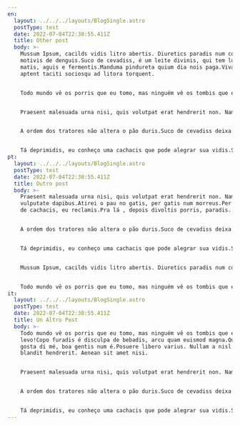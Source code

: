 ```yaml
---
en:
  layout: ../../../layouts/BlogSingle.astro
  postType: test
  date: 2022-07-04T22:38:55.411Z
  title: Other post
  body: >-
    Mussum Ipsum, cacilds vidis litro abertis. Diuretics paradis num copo é
    motivis de denguis.Suco de cevadiss, é um leite divinis, qui tem lupuliz,
    matis, aguis e fermentis.Manduma pindureta quium dia nois paga.Viva Forevis
    aptent taciti sociosqu ad litora torquent.


    Todo mundo vê os porris que eu tomo, mas ninguém vê os tombis que eu levo!Copo furadis é disculpa de bebadis, arcu quam euismod magna.Quem num gosta di mé, boa gentis num é.Posuere libero varius. Nullam a nisl ut ante blandit hendrerit. Aenean sit amet nisi.


    Praesent malesuada urna nisi, quis volutpat erat hendrerit non. Nam vulputate dapibus.Atirei o pau no gatis, per gatis num morreus.Per aumento de cachacis, eu reclamis.Pra lá , depois divoltis porris, paradis.


    A ordem dos tratores não altera o pão duris.Suco de cevadiss deixa as pessoas mais interessantis.Detraxit consequat et quo num tendi nada.Vehicula non. Ut sed ex eros. Vivamus sit amet nibh non tellus tristique interdum.


    Tá deprimidis, eu conheço uma cachacis que pode alegrar sua vidis.Sapien in monti palavris qui num significa nadis i pareci latim.Leite de capivaris, leite de mula manquis sem cabeça.Quem manda na minha terra sou euzis!
pt:
  layout: ../../../layouts/BlogSingle.astro
  postType: test
  date: 2022-07-04T22:38:55.411Z
  title: Outro post
  body: >-
    Praesent malesuada urna nisi, quis volutpat erat hendrerit non. Nam
    vulputate dapibus.Atirei o pau no gatis, per gatis num morreus.Per aumento
    de cachacis, eu reclamis.Pra lá , depois divoltis porris, paradis.


    A ordem dos tratores não altera o pão duris.Suco de cevadiss deixa as pessoas mais interessantis.Detraxit consequat et quo num tendi nada.Vehicula non. Ut sed ex eros. Vivamus sit amet nibh non tellus tristique interdum.


    Tá deprimidis, eu conheço uma cachacis que pode alegrar sua vidis.Sapien in monti palavris qui num significa nadis i pareci latim.Leite de capivaris, leite de mula manquis sem cabeça.Quem manda na minha terra sou euzis!


    Mussum Ipsum, cacilds vidis litro abertis. Diuretics paradis num copo é motivis de denguis.Suco de cevadiss, é um leite divinis, qui tem lupuliz, matis, aguis e fermentis.Manduma pindureta quium dia nois paga.Viva Forevis aptent taciti sociosqu ad litora torquent.


    Todo mundo vê os porris que eu tomo, mas ninguém vê os tombis que eu levo!Copo furadis é disculpa de bebadis, arcu quam euismod magna.Quem num gosta di mé, boa gentis num é.Posuere libero varius. Nullam a nisl ut ante blandit hendrerit. Aenean sit amet nisi.
it:
  layout: ../../../layouts/BlogSingle.astro
  postType: test
  date: 2022-07-04T22:38:55.411Z
  title: Un Altro Post
  body: >-
    Todo mundo vê os porris que eu tomo, mas ninguém vê os tombis que eu
    levo!Copo furadis é disculpa de bebadis, arcu quam euismod magna.Quem num
    gosta di mé, boa gentis num é.Posuere libero varius. Nullam a nisl ut ante
    blandit hendrerit. Aenean sit amet nisi.


    Praesent malesuada urna nisi, quis volutpat erat hendrerit non. Nam vulputate dapibus.Atirei o pau no gatis, per gatis num morreus.Per aumento de cachacis, eu reclamis.Pra lá , depois divoltis porris, paradis.


    A ordem dos tratores não altera o pão duris.Suco de cevadiss deixa as pessoas mais interessantis.Detraxit consequat et quo num tendi nada.Vehicula non. Ut sed ex eros. Vivamus sit amet nibh non tellus tristique interdum.


    Tá deprimidis, eu conheço uma cachacis que pode alegrar sua vidis.Sapien in monti palavris qui num significa nadis i pareci latim.Leite de capivaris, leite de mula manquis sem cabeça.Quem manda na minha terra sou euzis!
---
```

